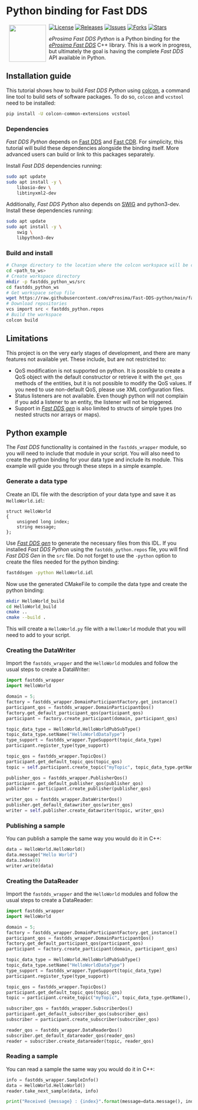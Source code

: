 # Python binding for Fast DDS

<a href="http://www.eprosima.com"><img src="https://encrypted-tbn3.gstatic.com/images?q=tbn:ANd9GcSd0PDlVz1U_7MgdTe0FRIWD0Jc9_YH-gGi0ZpLkr-qgCI6ZEoJZ5GBqQ" align="left" hspace="8" vspace="2" width="100" height="100" ></a>

[![License](https://img.shields.io/github/license/eProsima/Fast-DDS-python.svg)](https://opensource.org/licenses/Apache-2.0)
[![Releases](https://img.shields.io/github/v/release/eProsima/Fast-DDS-python?sort=semver)](https://github.com/eProsima/Fast-DDS-python/releases)
[![Issues](https://img.shields.io/github/issues/eProsima/Fast-DDS-python.svg)](https://github.com/eProsima/Fast-DDS-python/issues)
[![Forks](https://img.shields.io/github/forks/eProsima/Fast-DDS-python.svg)](https://github.com/eProsima/Fast-DDS-python/network/members)
[![Stars](https://img.shields.io/github/stars/eProsima/Fast-DDS-python.svg)](https://github.com/eProsima/Fast-DDS-python/stargazers)


*eProsima Fast DDS Python* is a Python binding for the [*eProsima Fast DDS*](https://github.com/eProsima/Fast-DDS) C++ library. This is a work in progress, but ultimately the goal is having the complete *Fast DDS* API available in Python.

## Installation guide

This tutorial shows how to build *Fast DDS Python* using [colcon](https://colcon.readthedocs.io), a command line tool to build sets of software packages.
To do so, `colcon` and `vcstool` need to be installed:

```bash
pip install -U colcon-common-extensions vcstool
```

### Dependencies

*Fast DDS Python* depends on [Fast DDS](https://github.com/eProsima/Fast-DDS) and [Fast CDR](https://github.com/eProsima/Fast-CDR).
For simplicity, this tutorial will build these dependencies alongside the binding itself.
More advanced users can build or link to this packages separately.

Install *Fast DDS* dependencies running:

```bash
sudo apt update
sudo apt install -y \
    libasio-dev \
    libtinyxml2-dev
```

Additionally, *Fast DDS Python* also depends on [SWIG](http://www.swig.org/) and python3-dev. Install these dependencies running:
```bash
sudo apt update
sudo apt install -y \
    swig \
    libpython3-dev
```

### Build and install

```bash
# Change directory to the location where the colcon workspace will be created
cd <path_to_ws>
# Create workspace directory
mkdir -p fastdds_python_ws/src
cd fastdds_python_ws
# Get workspace setup file
wget https://raw.githubusercontent.com/eProsima/Fast-DDS-python/main/fastdds_python.repos
# Download repositories
vcs import src < fastdds_python.repos
# Build the workspace
colcon build
```

## Limitations

This project is on the very early stages of development, and there are many features not available yet. These include, but are not restricted to:

* QoS modification is not supported on python. It is possible to create a QoS object with the default constructor
  or retrieve it with the `get_qos` methods of the entities, but it is not possible to modify the QoS values.
  If you need to use non-default QoS, please use XML configuration files.
* Status listeners are not available. Even though python will not complain if you add a listener to an entity, the listener will not be triggered.
* Support in [*Fast DDS gen*](https://github.com/eProsima/Fast-DDS-Gen) is also limited to structs of simple types (no nested structs nor arrays or maps).


## Python example

The *Fast DDS* functionality is contained in the `fastdds_wrapper` module, so you will need to include that module in your script. You will also need to create the python binding for your data type and include its module. This example will guide you through these steps in a simple example.

### Generate a data type

Create an IDL file with the description of your data type and save it as `HelloWorld.idl`:

```
struct HelloWorld
{
	unsigned long index;
	string message;
};
```

Use [*Fast DDS gen*](https://github.com/eProsima/Fast-DDS-Gen) to generate the necessary files from this IDL. If you installed *Fast DDS Python* using the `fastdds_python.repos` file, you will find *Fast DDS Gen* in the `src` file. Do not forget to use the `-python` option to create the files needed for the python binding:

```bash
fastddsgen -python HelloWorld.idl
```

Now use the generated CMakeFile to compile the data type and create the python binding:

```bash
mkdir HelloWorld_build
cd HelloWorld_build
cmake ..
cmake --build .
```

This will create a `HelloWorld.py` file with a `HelloWorld` module that you will need to add to your script.

### Creating the DataWriter

Import the `fastdds_wrapper` and the `HelloWorld` modules and follow the usual steps to create a DataWriter:

```python
import fastdds_wrapper
import HelloWorld

domain = 5;
factory = fastdds_wrapper.DomainParticipantFactory.get_instance()
participant_qos = fastdds_wrapper.DomainParticipantQos()
factory.get_default_participant_qos(participant_qos)
participant = factory.create_participant(domain, participant_qos)

topic_data_type = HelloWorld.HelloWorldPubSubType()
topic_data_type.setName("HelloWorldDataType")
type_support = fastdds_wrapper.TypeSupport(topic_data_type)
participant.register_type(type_support)

topic_qos = fastdds_wrapper.TopicQos()
participant.get_default_topic_qos(topic_qos)
topic = self.participant.create_topic("myTopic", topic_data_type.getName(), topic_qos)

publisher_qos = fastdds_wrapper.PublisherQos()
participant.get_default_publisher_qos(publisher_qos)
publisher = participant.create_publisher(publisher_qos)

writer_qos = fastdds_wrapper.DataWriterQos()
publisher.get_default_datawriter_qos(writer_qos)
writer = self.publisher.create_datawriter(topic, writer_qos)
```

### Publishing a sample

You can publish a sample the same way you would do it in C++:

```python
data = HelloWorld.HelloWorld()
data.message("Hello World")
data.index(0)
writer.write(data)
```

### Creating the DataReader

Import the `fastdds_wrapper` and the `HelloWorld` modules and follow the usual steps to create a DataReader:

```python
import fastdds_wrapper
import HelloWorld

domain = 5;
factory = fastdds_wrapper.DomainParticipantFactory.get_instance()
participant_qos = fastdds_wrapper.DomainParticipantQos()
factory.get_default_participant_qos(participant_qos)
participant = factory.create_participant(domain, participant_qos)

topic_data_type = HelloWorld.HelloWorldPubSubType()
topic_data_type.setName("HelloWorldDataType")
type_support = fastdds_wrapper.TypeSupport(topic_data_type)
participant.register_type(type_support)

topic_qos = fastdds_wrapper.TopicQos()
participant.get_default_topic_qos(topic_qos)
topic = participant.create_topic("myTopic", topic_data_type.getName(), topic_qos)

subscriber_qos = fastdds_wrapper.SubscriberQos()
participant.get_default_subscriber_qos(subscriber_qos)
subscriber = participant.create_subscriber(subscriber_qos)

reader_qos = fastdds_wrapper.DataReaderQos()
subscriber.get_default_datareader_qos(reader_qos)
reader = subscriber.create_datareader(topic, reader_qos)
```

### Reading a sample

You can read a sample the same way you would do it in C++:

```python
info = fastdds_wrapper.SampleInfo()
data = HelloWorld.HelloWorld()
reader.take_next_sample(data, info)

print("Received {message} : {index}".format(message=data.message(), index=data.index()))
```

